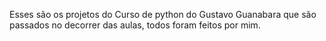 Esses são os projetos do Curso de python do Gustavo Guanabara que são passados no decorrer das aulas, todos foram feitos por mim. 
